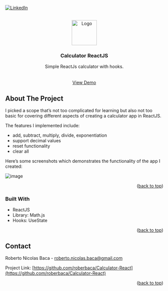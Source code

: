 <div id="top"></div>


[![LinkedIn][linkedin-shield]][linkedin-url]


<!-- PROJECT LOGO -->
<br />
<div align="center">
  <a href="https://github.com/roberbaca/ECommerceJS">  
    <img src="https://user-images.githubusercontent.com/83043304/140669718-0a350618-f217-4247-9d91-42d00c4c292f.png" alt="Logo" width="80" height="80">
  </a>

<h3 align="center">Calculator ReactJS</h3>

  <p align="center">
    Simple ReactJs calculator with hooks.
    <br />  
    <br />
    <br />
    <a href="https://freshmarket.vercel.app/" target = "_blank">View Demo</a>  
  </p>
</div>

<!-- ABOUT THE PROJECT -->
## About The Project

I picked a scope that’s not too complicated for learning but also not too basic for covering different aspects of creating a calculator app in ReactJS.

The features I implemented include:

* add, subtract, multiply, divide, exponentiation
* support decimal values
* reset functionality
* clear all

Here’s some screenshots which demonstrates the functionality of the app I created:

![image](https://user-images.githubusercontent.com/83043304/147889876-a2cc8c9a-a5eb-4067-91d3-ccbd4b7fa5a6.png)

<p align="right">(<a href="#top">back to top</a>)</p>

### Built With

* ReactJS
* Library: Math.js
* Hooks: UseState

<p align="right">(<a href="#top">back to top</a>)</p>

<!-- CONTACT -->
## Contact

Roberto Nicolas Baca - roberto.nicolas.baca@gmail.com

Project Link: [https://github.com/roberbaca/Calculator-React](https://github.com/roberbaca/Calculator-React)

<p align="right">(<a href="#top">back to top</a>)</p>





<!-- MARKDOWN LINKS & IMAGES -->
<!-- https://www.markdownguide.org/basic-syntax/#reference-style-links -->
[contributors-shield]: https://img.shields.io/github/contributors/github_username/repo_name.svg?style=for-the-badge
[contributors-url]: https://github.com/github_username/repo_name/graphs/contributors
[forks-shield]: https://img.shields.io/github/forks/github_username/repo_name.svg?style=for-the-badge
[forks-url]: https://github.com/github_username/repo_name/network/members
[stars-shield]: https://img.shields.io/github/stars/github_username/repo_name.svg?style=for-the-badge
[stars-url]: https://github.com/github_username/repo_name/stargazers
[issues-shield]: https://img.shields.io/github/issues/github_username/repo_name.svg?style=for-the-badge
[issues-url]: https://github.com/github_username/repo_name/issues
[license-shield]: https://img.shields.io/github/license/github_username/repo_name.svg?style=for-the-badge
[license-url]: https://github.com/github_username/repo_name/blob/master/LICENSE.txt
[linkedin-shield]: https://img.shields.io/badge/-LinkedIn-black.svg?style=for-the-badge&logo=linkedin&colorB=555
[linkedin-url]: https://linkedin.com/in/rober-baca
[product-screenshot]: images/screenshot.png
